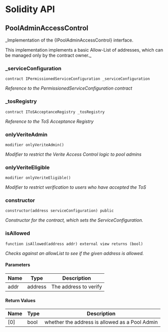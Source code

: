 # Solidity API

## PoolAdminAccessControl

_Implementation of the {IPoolAdminAccessControl} interface.

This implementation implements a basic Allow-List of addresses, which can
be managed only by the contract owner._

### _serviceConfiguration

```solidity
contract IPermissionedServiceConfiguration _serviceConfiguration
```

_Reference to the PermissionedServiceConfiguration contract_

### _tosRegistry

```solidity
contract IToSAcceptanceRegistry _tosRegistry
```

_Reference to the ToS Acceptance Registry_

### onlyVeriteAdmin

```solidity
modifier onlyVeriteAdmin()
```

_Modifier to restrict the Verite Access Control logic to pool admins_

### onlyVeriteEligible

```solidity
modifier onlyVeriteEligible()
```

_Modifier to restrict verification to users who have accepted the ToS_

### constructor

```solidity
constructor(address serviceConfiguration) public
```

_Constructor for the contract, which sets the ServiceConfiguration._

### isAllowed

```solidity
function isAllowed(address addr) external view returns (bool)
```

_Checks against an allowList to see if the given address is allowed._

#### Parameters

| Name | Type | Description |
| ---- | ---- | ----------- |
| addr | address | The address to verify |

#### Return Values

| Name | Type | Description |
| ---- | ---- | ----------- |
| [0] | bool | whether the address is allowed as a Pool Admin |

